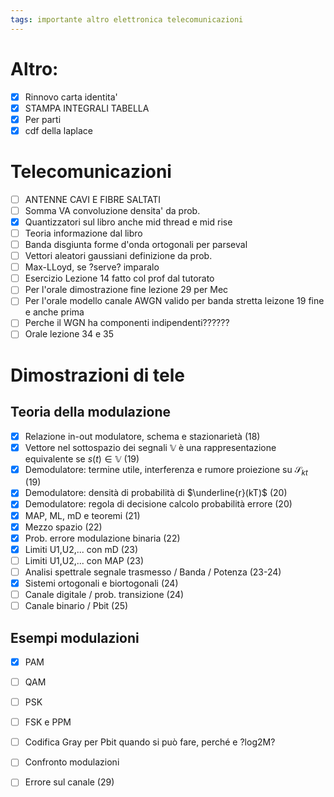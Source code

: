 ```yaml
---
tags: importante altro elettronica telecomunicazioni
---
```

# Altro:
- [x] Rinnovo carta identita'
- [x] STAMPA INTEGRALI TABELLA
- [x] Per parti
- [x] cdf della laplace
# Telecomunicazioni

- [ ] ANTENNE CAVI E FIBRE SALTATI 
- [ ] Somma VA convoluzione densita' da prob.
- [x] Quantizzatori sul libro anche mid thread e mid rise
- [ ] Teoria informazione dal libro
- [ ] Banda disgiunta forme d'onda ortogonali per parseval
- [ ] Vettori aleatori gaussiani definizione da prob.
- [ ] Max-LLoyd, se ?serve? imparalo
- [ ] Esercizio Lezione 14 fatto col prof dal tutorato
- [ ] Per l'orale dimostrazione fine lezione 29 per Mec
- [ ] Per l'orale modello canale AWGN valido per banda stretta leizone 19 fine e anche prima
- [ ] Perche il WGN ha componenti indipendenti??????
- [ ] Orale lezione 34 e 35
# Dimostrazioni di tele
## Teoria della modulazione
- [x] Relazione in-out modulatore, schema e stazionarietà (18)
- [x] Vettore nel sottospazio dei segnali $\mathbb{V}$ è una rappresentazione equivalente se $s(t)\in\mathbb{V}$ (19)
- [x] Demodulatore: termine utile, interferenza e rumore proiezione su $\mathcal S_{kt}$ (19)
- [x] Demodulatore: densità di probabilità di $\underline{r}(kT)$  (20)
- [x] Demodulatore: regola di decisione calcolo probabilità errore (20)
- [x] MAP, ML, mD e teoremi (21)
- [x] Mezzo spazio (22)
- [x] Prob. errore modulazione binaria (22)
- [x] Limiti U1,U2,... con mD (23)
- [ ] Limiti U1,U2,... con MAP (23)
- [ ] Analisi spettrale segnale trasmesso / Banda / Potenza (23-24)
- [x] Sistemi ortogonali e biortogonali (24)
- [ ] Canale digitale / prob. transizione (24)
- [ ] Canale binario / Pbit (25)
## Esempi modulazioni
- [x] PAM
- [ ] QAM
- [ ] PSK
- [ ] FSK e PPM
- [ ] Codifica Gray per Pbit quando si può fare, perché e ?log2M?
- [ ] Confronto modulazioni
- [ ] Errore sul canale (29)






